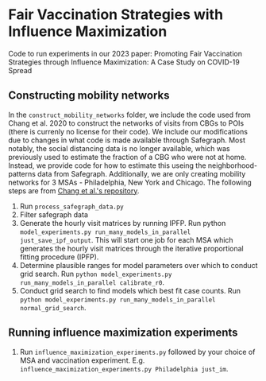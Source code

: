 # Fair Vaccination Strategies with Influence Maximization
Code to run experiments in our 2023 paper: Promoting Fair Vaccination Strategies through Influence Maximization: A Case Study on COVID-19 Spread

## Constructing mobility networks
In the `construct_mobility_networks` folder, we include the code used from Chang et al. 2020 to construct the networks of visits from CBGs to POIs (there is currenly no license for their code). We include our modifications due to changes in what code is made available through Safegraph. Most notably, the social distancing data is no longer available, which was previously used to estimate the fraction of a CBG who were not at home. Instead, we provide code for how to estimate this useing the neighborhood-patterns data from Safegraph. Additionally, we are only creating mobility networks for 3 MSAs - Philadelphia, New York and Chicago.
The following steps are from [Chang et al.'s repository](https://github.com/snap-stanford/covid-mobility). 

1. Run `process_safegraph_data.py`
2. Filter safegraph data
3. Generate the hourly visit matrices by running IPFP. Run python `model_experiments.py run_many_models_in_parallel just_save_ipf_output`. This will start one job for each MSA which generates the hourly visit matrices through the iterative proportional fitting procedure (IPFP).
4. Determine plausible ranges for model parameters over which to conduct grid search. Run `python model_experiments.py run_many_models_in_parallel calibrate_r0`.
5. Conduct grid search to find models which best fit case counts. Run `python model_experiments.py run_many_models_in_parallel normal_grid_search`.


## Running influence maximization experiments
1. Run `influence_maximization_experiments.py` followed by your choice of MSA and vaccination experiment. E.g. `influence_maximization_experiments.py Philadelphia just_im`.
